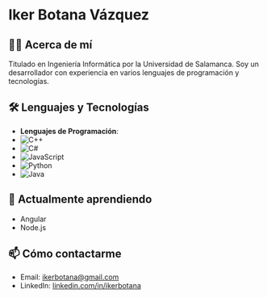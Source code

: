 # Iker Botana Vázquez

## 👨‍💻 Acerca de mí
Titulado en Ingeniería Informática por la Universidad de Salamanca. Soy un desarrollador con experiencia en varios lenguajes de programación y tecnologías.

## 🛠️ Lenguajes y Tecnologías
- **Lenguajes de Programación**:
- ![C++](https://img.shields.io/badge/language-C%2B%2B-brown)
- ![C#](https://img.shields.io/badge/language-C%23-green)
- ![JavaScript](https://img.shields.io/badge/language-JavaScript-yellow) 
- ![Python](https://img.shields.io/badge/language-Python-blue)
- ![Java](https://img.shields.io/badge/language-Java-red)


## 🌱 Actualmente aprendiendo
- Angular
- Node.js

## 📫 Cómo contactarme
- Email: ikerbotana@gmail.com
- LinkedIn: [linkedin.com/in/ikerbotana](https://www.linkedin.com/in/ikerbotana)
